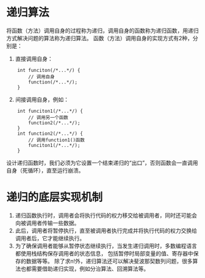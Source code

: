 # 递归算法
将函数（方法）调用自身的过程称为递归，调用自身的函数称为递归函数，用递归方式解决问题的算法称为递归算法。
函数（方法）调用自身的实现方式有2种，分别是：
1. 直接调用自身：
```
    int funciton(/*...*/) {
        // 调用自身
        function(/*...*/);
    }
```
2. 间接调用自身，例如：
```
    int funciton1(/*...*/) {
        // 调用另一个函数
        function2(/*...*/);
    }
    int function2(/*...*/) {
        // 调用function1()函数
        funciton1(/*...*/);
    }
```
设计递归函数时，我们必须为它设置一个结束递归的“出口”，否则函数会一直调用自身（死循环），直至运行崩溃。

# 递归的底层实现机制
1. 递归函数执行时，调用者会将执行代码的权力移交给被调用者，同时还可能会向被调用者传输一些数据。
2. 此后，调用者将暂停执行，直至被调用者执行完成并将执行代码的权力交换给调用者后，它才能继续执行。
3. 为了确保调用者能够从暂停状态继续执行，当发生递归调用时，多数编程语言都使用栈结构保存调用者的状态信息，
   包括暂停时局部变量的值、寄存器中保存的数据等等。
除了求n!外，递归算法还可以解决斐波那契数列问题，很多算法也都需要借助递归实现，例如分治算法、回溯算法等。